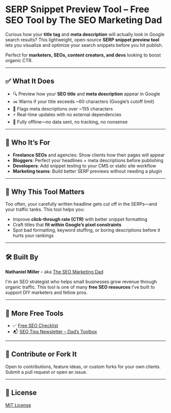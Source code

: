 # SERP Snippet Preview Tool – Free SEO Tool by The SEO Marketing Dad

Curious how your **title tag** and **meta description** will actually look in Google search results? This lightweight, open-source **SERP snippet preview tool** lets you visualize and optimize your search snippets before you hit publish.

Perfect for **marketers, SEOs, content creators, and devs** looking to boost organic CTR.

---

## ✅ What It Does

- 🔍 Preview how your **SEO title** and **meta description** appear in Google
- ✂️ Warns if your title exceeds ~60 characters (Google’s cutoff limit)
- 📏 Flags meta descriptions over ~155 characters
- ⚡ Real-time updates with no external dependencies
- 📴 Fully offline—no data sent, no tracking, no nonsense

---

## 🎯 Who It’s For

- **Freelance SEOs** and agencies: Show clients how their pages will appear
- **Bloggers**: Perfect your headlines + meta descriptions before publishing
- **Developers**: Add snippet testing to your CMS or static site workflow
- **Marketing teams**: Build better SERP previews without needing a plugin

---

## 🚀 Why This Tool Matters

Too often, your carefully written headline gets cut off in the SERPs—and your traffic tanks. This tool helps you:

- Improve **click-through rate (CTR)** with better snippet formatting
- Craft titles that **fit within Google’s pixel constraints**
- Spot bad formatting, keyword stuffing, or boring descriptions before it hurts your rankings

---

## 🛠 Built By

**Nathaniel Miller** – aka [The SEO Marketing Dad](https://theseomarketingdad.com)

I'm an SEO strategist who helps small businesses grow revenue through organic traffic. This tool is one of many **free SEO resources** I’ve built to support DIY marketers and fellow pros.

---

## 🔗 More Free Tools

- ✅ [Free SEO Checklist](https://theseomarketingdad.com)
- 📬 [SEO Tips Newsletter – Dad’s Toolbox](https://newsletter.theseomarketingdad.com/)

---

## 🤝 Contribute or Fork It

Open to contributions, feature ideas, or custom forks for your own clients. Submit a pull request or open an issue.

---

## 📄 License

[MIT License](./LICENSE)

<!-- Trigger GitHub Pages build -->
